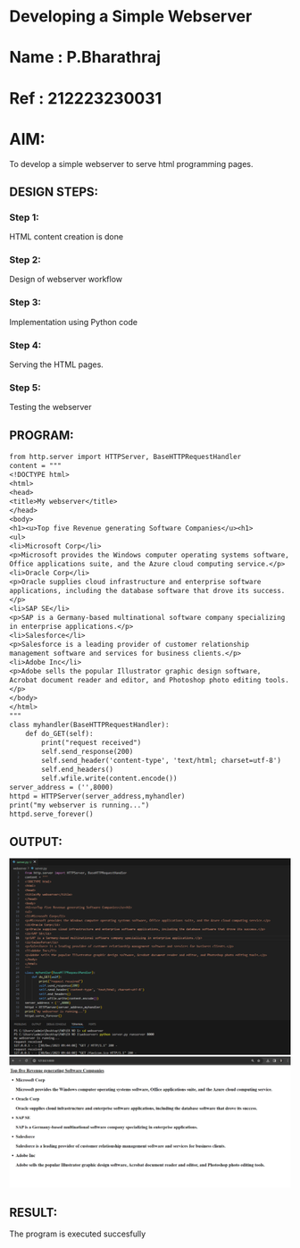 # Developing a Simple Webserver

# Name : P.Bharathraj
# Ref  : 212223230031

# AIM:

To develop a simple webserver to serve html programming pages.

## DESIGN STEPS:

### Step 1:

HTML content creation is done

### Step 2:

Design of webserver workflow

### Step 3:

Implementation using Python code

### Step 4:

Serving the HTML pages.

### Step 5:

Testing the webserver

## PROGRAM:
```
from http.server import HTTPServer, BaseHTTPRequestHandler
content = """
<!DOCTYPE html>
<html>
<head>
<title>My webserver</title>
</head>
<body>
<h1><u>Top five Revenue generating Software Companies</u><h1>
<ul>
<li>Microsoft Corp</li>
<p>Microsoft provides the Windows computer operating systems software, Office applications suite, and the Azure cloud computing service.</p>
<li>Oracle Corp</li>
<p>Oracle supplies cloud infrastructure and enterprise software applications, including the database software that drove its success.</p>
<li>SAP SE</li>
<p>SAP is a Germany-based multinational software company specializing in enterprise applications.</p>
<li>Salesforce</li>
<p>Salesforce is a leading provider of customer relationship management software and services for business clients.</p>
<li>Adobe Inc</li>
<p>Adobe sells the popular Illustrator graphic design software, Acrobat document reader and editor, and Photoshop photo editing tools.</p>
</body>
</html>
"""
class myhandler(BaseHTTPRequestHandler):
    def do_GET(self):
        print("request received")
        self.send_response(200)
        self.send_header('content-type', 'text/html; charset=utf-8')
        self.end_headers()
        self.wfile.write(content.encode())
server_address = ('',8000)
httpd = HTTPServer(server_address,myhandler)
print("my webserver is running...")
httpd.serve_forever()
```

## OUTPUT:
![output1](output1.png)
![output2](output2.png)

## RESULT:
The program is executed succesfully
